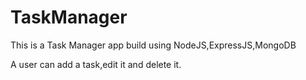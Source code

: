 # TaskManager

This is a Task Manager app build using NodeJS,ExpressJS,MongoDB

A user can add a task,edit it and delete it.
